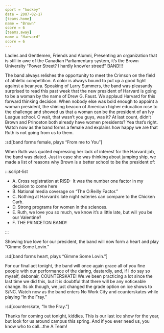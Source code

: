 ```yaml
---
sport = "hockey"
date = 2007-02-17
[teams.home]
name = "Brown"
score = 6
[teams.away]
name = "Harvard"
score = 6
---
```


Ladies and Gentlemen, Friends and Alumni, Presenting an organization that is still in awe of the Canadian Parliamentary system, it’s the Brown University “Power Street? I hardly know‘er street!” BAND!!!

<!-- not confident about the “bear.yea.” part — all the special characters were replaced with dots so I had to guess -->

The band always relishes the opportunity to meet the Crimson on the field of athletic competition. A color is always bound to put up a good fight against a bear.yea. Speaking of Larry Summers, the band was pleasantly surprised to read this past week that the new president of Harvard is going to be a woman by the name of Drew G. Faust. We applaud Harvard for this forward thinking decision. When nobody else was bold enough to appoint a woman president, the shining beacon of American higher education rose to the challenge and showed us that a woman can be the president of an Ivy League school. O wait, that wasn’t you guys, was it? At last count, didn’t Brown and Princeton both already have women presidents? Yea that’s right. Watch now as the band forms a female and explains how happy we are that Ruth is not going from us to them.

:sd[band forms female, plays “From me to You”]

When Ruth was quoted expressing her lack of interest for the Harvard job, the band was elated. Just in case she was thinking about jumping ship, we made a list of reasons why Brown is a better school to be the president of:

:::script-list

- A. Cross registration at RISD- It was the number one factor in my decision to come here
- B. National media coverage on “The O.Reilly Factor.”
- C. Nothing at Harvard’s late night eateries can compare to the Chicken Carb.
- D. Strong programs for women in the sciences.
- E. Ruth, we love you so much, we know it’s a little late, but will you be our Valentine?
- F. THE PRINCETON BAND!!

:::

Showing true love for our president, the band will now form a heart and play “Gimme Some Lovin.”

:sd[band forms heart, plays “Gimme Some Lovin.”]

For our final act tonight, the band will once again grace all of you fine people with our performance of the daring, dastardly, and, if I do say so myself, debonair, COUNTERSKATE! We.ve been practicing a lot since the last time we did this, but it is doubtful that there will be any noticeable change. Its ok though, we just changed the grade option on ice shows to S/NC. Watch now as the band enters No Work City and counterskates while playing “In the Fray.”

:sd[counterskate, “In the Fray.”]

Thanks for coming out tonight, kiddies. This is our last ice show for the year, but look for us around campus this spring. And if you ever need us, you know who to call...the A Team!

